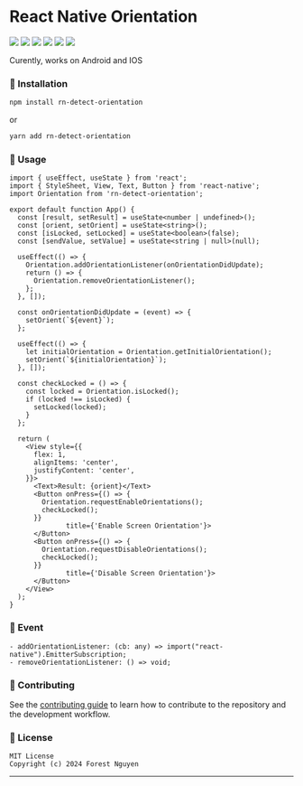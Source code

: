 # React Native Orientation
[![](https://img.shields.io/badge/yarn-v1.0.0-blue)](https://www.npmjs.com/package/rn-detect-orientation)
[![](https://img.shields.io/badge/native_language-Kotlin_&_Swift-green)](https://www.npmjs.com/package/rn-detect-orientation)
[![](https://img.shields.io/badge/size-35.2_kB-red)](https://www.npmjs.com/package/rn-detect-orientation)
[![](https://img.shields.io/badge/languag_kolin-32.9%_coverage-blue)](https://www.npmjs.com/package/rn-detect-orientation)
[![](https://img.shields.io/badge/languag_swift-18.4%_coverage-green)](https://www.npmjs.com/package/rn-detect-orientation)
[![](https://img.shields.io/badge/languag_typescript-15.4%_coverage-red)](https://www.npmjs.com/package/rn-detect-orientation)

Curently, works on Android and IOS

### 🚀 Installation

```sh
npm install rn-detect-orientation
```

or

```sh
yarn add rn-detect-orientation
```

### 🚀 Usage

```tsx
import { useEffect, useState } from 'react';
import { StyleSheet, View, Text, Button } from 'react-native';
import Orientation from 'rn-detect-orientation';

export default function App() {
  const [result, setResult] = useState<number | undefined>();
  const [orient, setOrient] = useState<string>();
  const [isLocked, setLocked] = useState<boolean>(false);
  const [sendValue, setValue] = useState<string | null>(null);

  useEffect(() => {
    Orientation.addOrientationListener(onOrientationDidUpdate);
    return () => {
      Orientation.removeOrientationListener();
    };
  }, []);

  const onOrientationDidUpdate = (event) => {
    setOrient(`${event}`);
  };

  useEffect(() => {
    let initialOrientation = Orientation.getInitialOrientation();
    setOrient(`${initialOrientation}`);
  }, []);

  const checkLocked = () => {
    const locked = Orientation.isLocked();
    if (locked !== isLocked) {
      setLocked(locked);
    }
  };

  return (
    <View style={{
      flex: 1,
      alignItems: 'center',
      justifyContent: 'center',
    }}>
      <Text>Result: {orient}</Text>
      <Button onPress={() => {
        Orientation.requestEnableOrientations();
        checkLocked();
      }}
              title={'Enable Screen Orientation'}>
      </Button>
      <Button onPress={() => {
        Orientation.requestDisableOrientations();
        checkLocked();
      }}
              title={'Disable Screen Orientation'}>
      </Button>
    </View>
  );
}
```

### 🚀 Event
```
- addOrientationListener: (cb: any) => import("react-native").EmitterSubscription;
- removeOrientationListener: () => void;
```

### 🚀 Contributing

See the [contributing guide](CONTRIBUTING.md) to learn how to contribute to the repository and the development workflow.

### 🚀 License
    MIT License
    Copyright (c) 2024 Forest Nguyen
---
